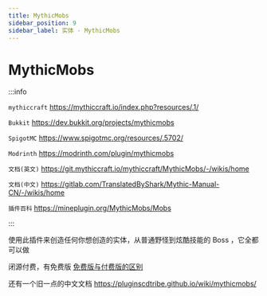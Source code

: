 ```yaml
---
title: MythicMobs
sidebar_position: 9
sidebar_label: 实体 - MythicMobs
---
```


# MythicMobs

:::info

`mythiccraft` https://mythiccraft.io/index.php?resources/.1/

`Bukkit` https://dev.bukkit.org/projects/mythicmobs

`SpigotMC` https://www.spigotmc.org/resources/.5702/

`Modrinth` https://modrinth.com/plugin/mythicmobs

`文档(英文)` https://git.mythiccraft.io/mythiccraft/MythicMobs/-/wikis/home

`文档(中文)` https://gitlab.com/TranslatedByShark/Mythic-Manual-CN/-/wikis/home

`插件百科` https://mineplugin.org/MythicMobs/Mobs

:::

使用此插件来创造任何你想创造的实体，从普通野怪到炫酷技能的 Boss ，它全都可以做

闭源付费，有免费版 [免费版与付费版的区别](https://gitlab.com/TranslatedByShark/Mythic-Manual-CN/-/wikis/%E4%BB%98%E8%B4%B9%E7%89%88%E5%86%85%E5%AE%B9)

还有一个旧一点的中文文档 https://pluginscdtribe.github.io/wiki/mythicmobs/
